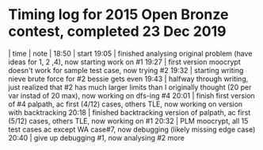# Timing log for 2015 Open Bronze contest, completed 23 Dec 2019

| time | note |
18:50 | start
19:05 | finished analysing original problem (have ideas for 1, 2 ,4), now starting work on #1
19:27 | first version moocrypt doesn't work for sample test case, now trying #2 
19:32 | starting writing nieve brute force for #2 bessie gets even
19:43 | halfway through writing, just realized that #2 has much larger limits than I originally thought (20 per var instad of 20 max), now working on dfs-ing #4
20:01 | finish first version of #4 palpath, ac first (4/12) cases, others TLE, now working on version with backtracking
20:18 | finished backtracking version of palpath, ac first (5/12) cases, others TLE, now working on #1
20:32 | PLM moocrypt, all 15 test cases ac except WA case#7, now debugging (likely missing edge case)
20:40 | give up debugging #1, now analysing #2 more
